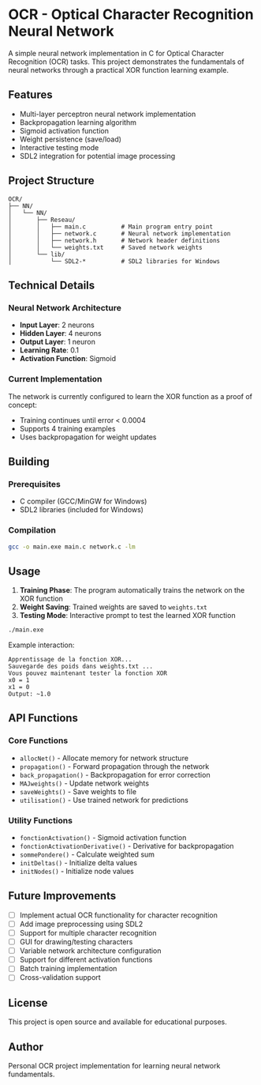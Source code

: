 # OCR - Optical Character Recognition Neural Network

A simple neural network implementation in C for Optical Character Recognition (OCR) tasks. This project demonstrates the fundamentals of neural networks through a practical XOR function learning example.

## Features

- Multi-layer perceptron neural network implementation
- Backpropagation learning algorithm
- Sigmoid activation function
- Weight persistence (save/load)
- Interactive testing mode
- SDL2 integration for potential image processing

## Project Structure

```
OCR/
├── NN/
│   └── NN/
│       ├── Reseau/
│       │   ├── main.c          # Main program entry point
│       │   ├── network.c       # Neural network implementation
│       │   ├── network.h       # Network header definitions
│       │   └── weights.txt     # Saved network weights
│       └── lib/
│           └── SDL2-*          # SDL2 libraries for Windows
```

## Technical Details

### Neural Network Architecture
- **Input Layer**: 2 neurons
- **Hidden Layer**: 4 neurons  
- **Output Layer**: 1 neuron
- **Learning Rate**: 0.1
- **Activation Function**: Sigmoid

### Current Implementation
The network is currently configured to learn the XOR function as a proof of concept:
- Training continues until error < 0.0004
- Supports 4 training examples
- Uses backpropagation for weight updates

## Building

### Prerequisites
- C compiler (GCC/MinGW for Windows)
- SDL2 libraries (included for Windows)

### Compilation
```bash
gcc -o main.exe main.c network.c -lm
```

## Usage

1. **Training Phase**: The program automatically trains the network on the XOR function
2. **Weight Saving**: Trained weights are saved to `weights.txt`
3. **Testing Mode**: Interactive prompt to test the learned XOR function

```bash
./main.exe
```

Example interaction:
```
Apprentissage de la fonction XOR...
Sauvegarde des poids dans weights.txt ...
Vous pouvez maintenant tester la fonction XOR
x0 = 1
x1 = 0
Output: ~1.0
```

## API Functions

### Core Functions
- `allocNet()` - Allocate memory for network structure
- `propagation()` - Forward propagation through the network
- `back_propagation()` - Backpropagation for error correction
- `MAJweights()` - Update network weights
- `saveWeights()` - Save weights to file
- `utilisation()` - Use trained network for predictions

### Utility Functions
- `fonctionActivation()` - Sigmoid activation function
- `fonctionActivationDerivative()` - Derivative for backpropagation
- `sommePondere()` - Calculate weighted sum
- `initDeltas()` - Initialize delta values
- `initNodes()` - Initialize node values

## Future Improvements

- [ ] Implement actual OCR functionality for character recognition
- [ ] Add image preprocessing using SDL2
- [ ] Support for multiple character recognition
- [ ] GUI for drawing/testing characters
- [ ] Variable network architecture configuration
- [ ] Support for different activation functions
- [ ] Batch training implementation
- [ ] Cross-validation support

## License

This project is open source and available for educational purposes.

## Author

Personal OCR project implementation for learning neural network fundamentals.